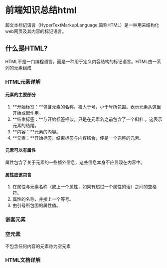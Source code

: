 # 前端知识总结html
超文本标记语言（HyperTextMarkupLanguage,简称HTML）是一种用来结构化web网页及其内容的标记语言。

## 什么是HTML?
HTML不是一门编程语言，而是一种用于定义内容结构的标记语言。HTML由一系列的元素组成

### HTML元素详解
#### 元素的主要部分
1. **开始标签：**包含元素的名称，被大于号，小于号所包围。表示元素从这里开始或起作用。
2. **结束标签：**与开始标签相似，只是在元素名之前包含了一个斜杠 。这表示元素的结尾。
3. **内容：**元素的内容。
4. **元素：**开始标签、结束标签与内容结合，便是一个完整的元素。

#### 元素可以有属性
属性包含了关于元素的一些额外信息，这些信息本身不应显现在内容中。

#### 属性应该包含
1. 在属性与元素名称（或上一个属性，如果有超过一个属性的话）之间的空格符。
2. 属性的名称，并接上一个等号。
3. 由引号所包围的属性值。

### 嵌套元素

### 空元素
不包含任何内容的元素称为空元素

### HTML文档详解

